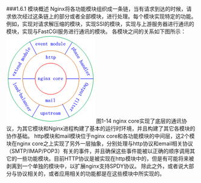 ###1.6.1 模块概述
Nginx将各功能模块组织成一条链，当有请求到达的时候，请求依次经过这条链上的部分或者全部模块，进行处理。每个模块实现特定的功能。例如，实现对请求解压缩的模块，实现SSI的模块，实现与上游服务器进行通讯的模块，实现与FastCGI服务进行通讯的模块。
各模块之间的关系如下图所示：
![](/assets/微信截图_20180205171921.png)
图1-14
nginx core实现了底层的通讯协议，为其它模块和Nginx进程构建了基本的运行时环境，并且构建了其它各模块的协作基础。
http模块和mail模块位于nginx core和各功能模块的中间层，这2个模块在nginx core之上实现了另外一层抽象，分别处理与http协议和email相关协议（SMTP/IMAP/POP3）有关的事件，并且确保这些事件能被以正确的顺序调用其它的一些功能模块。目前HTTP协议是被实现在http模块中的，但是有可能将来被剥离到一个单独的模块中，以扩展nginx支持SPDY协议。
除此之外，或者说大部分与协议相关的，或者应用相关的功能都是在这些模块中所实现的。